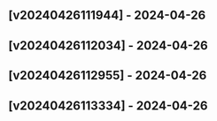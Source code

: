 ## [v20240426111944] - 2024-04-26

## [v20240426112034] - 2024-04-26

## [v20240426112955] - 2024-04-26

## [v20240426113334] - 2024-04-26
